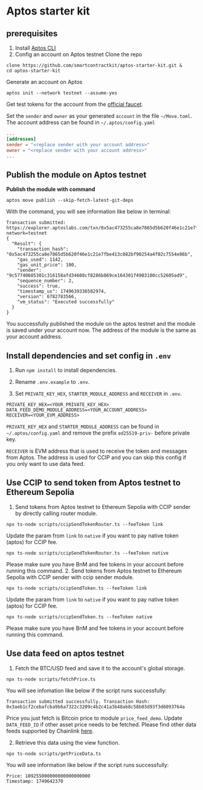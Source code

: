 # Aptos starter kit

## prerequisites
1. Install [Aptos CLI](https://aptos.dev/en/build/cli)<br>
2. Config an account on Aptos testnet
Clone the repo
```shell
clone https://github.com/smartcontractkit/aptos-starter-kit.git &
cd aptos-starter-kit
```
Generate an account on Aptos
```shell
aptos init --network testnet --assume-yes
```
Get test tokens for the account from the [official faucet](https://aptos.dev/en/network/faucet). 

Set the `sender` and `owner` as your generated `account` in the file `~/Move.toml`. The account address can be found in `~/.aptos/config.yaml`
```toml
...
[addresses]
sender = "<replace sender with your account address>"
owner = "<replace sender with your account address>"
...
```

## Publish the module on Aptos testnet
<b>Publish the module with command</b>
```shell
aptos move publish --skip-fetch-latest-git-deps
```
With the command, you will see information like below in terminal:
```
Transaction submitted: https://explorer.aptoslabs.com/txn/0x5ac473255ca8e7865d5b620f46e1c21e7fbe413c882bf90254a4f02c7554e86b?network=testnet
{
  "Result": {
    "transaction_hash": "0x5ac473255ca8e7865d5b620f46e1c21e7fbe413c882bf90254a4f02c7554e86b",
    "gas_used": 1142,
    "gas_unit_price": 100,
    "sender": "9c57740685301c316158afd34608cf8286b869ce164301f4903180cc52605ad9",
    "sequence_number": 2,
    "success": true,
    "timestamp_us": 1749639336582974,
    "version": 6782783566,
    "vm_status": "Executed successfully"
  }
}
```
You successfully published the module on the aptos testnet and the module is saved under your account now. The address of the module is the same as your account address. 

## Install dependencies and set config in `.env`
1. Run `npm install` to install dependencies.

2. Rename `.env.example` to `.env`.

3. Set `PRIVATE_KEY_HEX`, `STARTER_MODULE_ADDRESS` and `RECEIVER` in `.env`.
```
PRIVATE_KEY_HEX=<YOUR_PRIVATE_KEY_HEX>
DATA_FEED_DEMO_MODULE_ADDRESS=<YOUR_ACCOUNT_ADDRESS>
RECEIVER=<YOUR_EVM_ADDRESS>
```
`PRIVATE_KEY_HEX` and `STARTER_MODULE_ADDRESS` can be found in `~/.aptos/config.yaml` and remove the prefix `ed25519-priv-` before private key. 

`RECEIVER` is EVM address that is used to receive the token and messages from Aptos. The address is used for CCIP and you can skip this config if you only want to use data feed. 

## Use CCIP to send token from Aptos testnet to Ethereum Sepolia
1. Send tokens from Aptos testnet to Ethereum Sepolia with CCIP sender by directly calling router module. 
```
npx ts-node scripts/ccipSendTokenRouter.ts --feeToken link
``` 
Update the param from `link` to `native` if you want to pay native token (aptos) for CCIP fee. 
```
npx ts-node scripts/ccipSendTokenRouter.ts --feeToken native
``` 
Please make sure you have BnM and fee tokens in your account before running this command.
2. Send tokens from Aptos testnet to Ethereum Sepolia with CCIP sender with ccip sender module. 
```
npx ts-node scripts/ccipSendToken.ts --feeToken link
``` 
Update the param from `link` to `native` if you want to pay native token (aptos) for CCIP fee. 
```
npx ts-node scripts/ccipSendToken.ts --feeToken native
``` 
Please make sure you have BnM and fee tokens in your account before running this command.

## Use data feed on aptos testnet
1. Fetch the BTC/USD feed and save it to the account's global storage.
```shell
npx ts-node scripts/fetchPrice.ts
```
You will see infomation like below if the script runs successfully:
```
Transaction submitted successfully. Transaction Hash: 0x3aeb1cf2cebafcba9b6a7322c3209c4b2c41a3b48ab8c58b03d93f3d6093764a
```
Price you just fetch is Bitcoin price to module `price_feed_demo`. Update `DATA_FEED_ID` if other asset price needs to be fetched. Please find other data feeds supported by Chainlink [here](https://docs.chain.link/data-feeds/price-feeds/addresses?page=1&testnetPage=1&network=aptos). 

2. Retrieve this data using the view function.
```shell
npx ts-node scripts/getPriceData.ts
```
You will see information like below if the script runs successfully:
```
Price: 109255000000000000000000
Timestamp: 1749642370
```